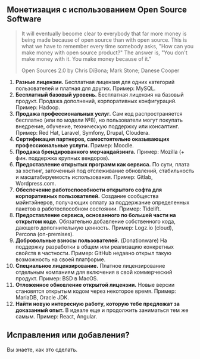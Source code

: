 ## Монетизация с использованием Open Source Software

> It will eventually become clear to everybody that far more money is being made because of open source than with open source. This is what we have to remember every time somebody asks, "How can you make money with open source product?" The answer is, "You don't make money with it. You make money because of it."
>
> Open Sources 2.0 by Chris DiBona; Mark Stone; Danese Cooper

1. **Разные лицензии.** Бесплатная лицензия для одних категорий пользователей и платная для других. Пример: MySQL.
2. **Бесплатный базовый уровень.** Бесплатная лицензия на базовый продукт. Продажа дополнений, корпоративных конфигураций. Пример: Hadoop.
3. **Продажа профессиональных услуг.** Сам код распространяется бесплатно (или по модели №8), но пользователи могут покупать внедрение, обучение, техническую поддержку или консалтинг. Пример: Red Hat, Laravel, Symfony, Drupal, Cloudera.
4. **Сертификация партнеров, самостоятельно оказывающих профессиональные услуги.** Пример: Moodle.
5. **Продажа брендированного мерчандайзинга.** Пример: Mozilla (+ фин. поддержка крупных вендоров).
6. **Предоставление открытых программ как сервиса.** По сути, плата за хостинг, заточенный под отслеживание обновлений, стабильность и масштабируемость использования. Пример: Gitlab, Wordpress.com.
7. **Обеспечение работоспособности открытого софта для корпоративных пользователей.** Создание сообщества мэйнтэйнеров, получающих оплату за поддержание определенных пакетов в работоспособном состоянии. Пример: Tidelift.
8. **Предоставление сервиса, основанного по большей части на открытом коде.** Обязательно добавление собственного кода, дающего дополнительную ценность. Пример: Logz.io (cloud), Percona (on-premises).
9. **Добровольные взносы пользователей.** (Donationware) На поддержку разработки в общем или реализацию конкретных свойств в частности. Пример: GitHub недавно открыл такую возможность на своей платформе.
10. **Специальное лицензирование.** Платное лицензирование отдельным компаниям для включения в свой коммерческий продукт. Пример: BSD в MacOS.
11. **Отложенное обновление открытой лицензии.** Новые версии становятся открытым кодом через некоторое время. Пример: MariaDB, Oracle JDK.
12. **Найти новую интересную работу, которую тебе предложат за доказанный опыт.** В идеале еще и продолжить заниматься тем же самым. Пример: React, Angular.

## Исправления или добавления?

Вы знаете, как это сделать.
